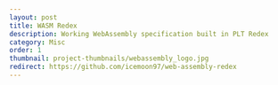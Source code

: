 ```yaml
---
layout: post
title: WASM Redex
description: Working WebAssembly specification built in PLT Redex
category: Misc
order: 1
thumbnail: project-thumbnails/webassembly_logo.jpg
redirect: https://github.com/icemoon97/web-assembly-redex
---
```


